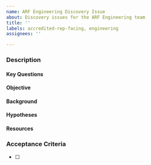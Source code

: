 ```yaml
---
name: ARF Engineering Discovery Issue
about: Discovery issues for the ARF Engineering team
title: ''
labels: accredited-rep-facing, engineering
assignees: ''

---
```


### Description

#### Key Questions
<!-- List the main questions the ticket aims to address -->

#### Objective
<!-- Clearly state the goal of the ticket -->

#### Background
<!-- Provide relevant background information -->

#### Hypotheses
<!-- Include any hypotheses if applicable -->

#### Resources
<!-- Mention required resources such as documentation and personnel -->

### Acceptance Criteria
<!-- Define the expected outcome and the output to be created -->
- [ ]
